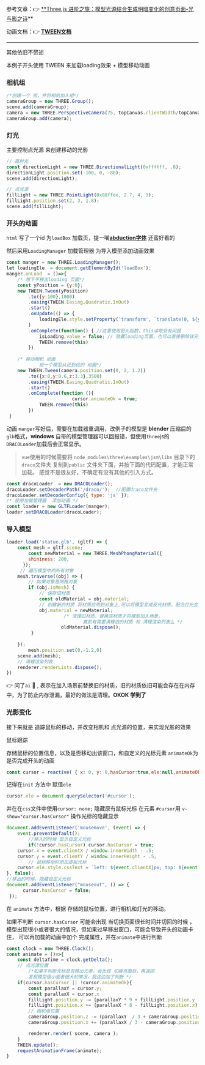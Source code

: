 参考文章：👉 [**Three.js 进阶之旅：模型光源结合生成明暗变化的创意页面-光与影之诗](https://juejin.cn/post/7148969678642102286)**                  

动画文档：👉 [**TWEEN文档**](https://tweenjs.github.io/tween.js/docs/user_guide_zh-CN.html)

---

其他依旧不赘述

本例子开头使用 TWEEN 来加载loading效果 + 模型移动动画

### 相机组

```js
/*创建一个 组，并将相机加入组*/
cameraGroup = new THREE.Group();
scene.add(cameraGroup);
camera = new THREE.PerspectiveCamera(75, topCanvas.clientWidth/topCanvas.clientHeight,0.1, 100);
cameraGroup.add(camera);
```

### 灯光

主要控制点光源 来创建移动的光影

```js
// 直射光
const directionLight = new THREE.DirectionalLight(0xffffff, .8);
directionLight.position.set(-100, 0, -80);
scene.add(directionLight);

// 点光源
fillLight = new THREE.PointLight(0x88ffee, 2.7, 4, 3);
fillLight.position.set(2, 3, 1.8);
scene.add(fillLight);
```

### 开头的动画

`html` 写了一个id 为`loadBox` 加载页，提一嘴[**abduction字体**](https://zh.fonts2u.com/abduction.%E5%AD%97%E4%BD%93) 还蛮好看的 

然后采用`LoadingManager` 加载管理器 为导入模型添加动画效果

```js
const manger = new THREE.LoadingManager();
let loadingEle  = document.getElementById('loadBox');
manger.onLoad  = ()=>{
	/* 想下平移出loading 页面*/
    const yPosition = {y:0};
    new TWEEN.Tween(yPosition)
        .to({y:100},1000)
        .easing(TWEEN.Easing.Quadratic.InOut)
        .start()
        .onUpdate(() => { 
            loadingEle.style.setProperty('transform', `translate(0, ${yPosition.y}%)`)}
        )
        .onComplete(function() { //这里使用箭头函数，this读取会有问题
            isLoading.value = false; // 隐藏loading页面，也可以直接删除该元素，这边选择隐藏
            TWEEN.remove(this)
        })
    
    /* 移动相机 动画 
			给一个模型从近到远的 动画*/
    new TWEEN.Tween(camera.position.set(0, 2, 1.2))
        .to({x:0,y:0.6,z:3.3},3500)
        .easing(TWEEN.Easing.Quadratic.InOut)
        .start()
        .onComplete(function (){
						cursor.animateOk = true;
            TWEEN.remove(this)
        })
 }
```

动画 `manger`写好后，需要在加载器重调用，改例子的模型是  **blender** 压缩后的`glb`格式，**windows** 自带的模型管理器可以回报错，但使用`three`js的 `DRACOLoader`加载后会正常显示。

> `vue`使用的时候需要将 `node_modules\three\examples\jsm\libs` 目录下的 `draco`文件夹 复制到`public` 文件夹下面，并按下面的代码配置，才能正常加载。  感觉不是很友好，不确定有没有其他的引入方式。
> 

```js
const dracoLoader  = new DRACOLoader();
dracoLoader.setDecoderPath('/draco/');  //配置draco文件夹
dracoLoader.setDecoderConfig({ type: 'js' });
/* 使用加载管理器  添加动画 */
const loader = new GLTFLoader(manger); 
loader.setDRACOLoader(dracoLoader);
```

### 导入模型

```js
loader.load('statue.glb', (gltf) => {
    const mesh = gltf.scene;
		const newMaterial = new THREE.MeshPhongMaterial({
	    shininess: 200,
	  });
	 // 遍历模型中的所有对象
    mesh.traverse((obj) => {
        // 如果对象是网格对象
        if (obj.isMesh) {
            // 保存旧材质
            const oldMaterial = obj.material;
            // 创建新的材质 将材质应用到对象上,可以将模型变成反光材质，配合灯光会比较好看
            obj.material = newMaterial;
				     /* 清理旧材质，替换完材质才将模型加入场景，
							真的有需要清理旧的材质 和 清理渲染列表么 */
				    oldMaterial.dispose();
         }
         
    });
		mesh.position.set(0,-1.2,0)
    scene.add(mesh);
    // 清理渲染列表
    renderer.renderLists.dispose();
})
```

👉 问了`ai` 🤣 , 表示在加入场景前替换旧的材质，旧的材质依旧可能会存在在内存中，为了防止内存泄漏，最好的做法是清理。**OKOK 学到了**

### 光影变化

接下来就是 追踪鼠标的移动，并改变相机和 点光源的位置，来实现光影的效果

鼠标跟踪

存储鼠标的位置信息，以及是否移动出该窗口，和自定义的光标元素 `animateOk`为是否完成开头的动画

```js
const cursor = reactive( { x: 0, y: 0,hasCursor:true,ele:null,animateOk:false});

```

记得在`init` 方法中 赋值`ele` 

```js
cursor.ele = document.querySelector('#cursor');
```

并在在`css`文件中使用`cursor: none;` 隐藏原有鼠标光标
在元素 `#cursor`用 `v-show="cursor.hasCursor"` 操作光标的隐藏显示

```js
document.addEventListener('mousemove', (event) => {
    event.preventDefault();
		//移入的时候 显示自定义光标
		if(!cursor.hasCursor) cursor.hasCursor = true;
    cursor.x = event.clientX / window.innerWidth - .5;
    cursor.y = event.clientY / window.innerHeight - .5;
		// 鼠标移动时添加虚拟光标
    cursor.ele.style.cssText = `left: ${event.clientX}px; top: ${event.clientY}px;`;
}, false);
//移出的时候，隐藏自定义光标
document.addEventListener("mouseout", () => {
      cursor.hasCursor = false;
 });
```

在 `animate` 方法中，根据 存储的鼠标位置，进行相机和灯光的移动。

如果不判断  `cursor.hasCursor`  可能会出现 当切换页面很长时间并切回的时候 ，模型出现很小或者很大的情况，但如果过早移出窗口，可能会导致开头的动画卡住， 可以再加载的动画中加个 完成属性，并在`animate`中进行判断 

```js
const clock = new THREE.Clock();
const animate = ()=>{
    const deltaTime = clock.getDelta();
    // 点光源位置
		/*如果不判断光标是否移出元素，会出现 切换页面后，再返回 
		发现模型很小或者很大的情况，我这边加了判断 */
    if(cursor.hasCursor || !cursor.animateOk){
        const parallaxY = cursor.y;
        const parallaxX = cursor.x
        fillLight.position.y -= (parallaxY * 9 + fillLight.position.y - 2) *deltaTime;
        fillLight.position.x += (parallaxX * 8 - fillLight.position.x) * 3 *deltaTime;
        // 相机组位置
        cameraGroup.position.z -= (parallaxY  / 3 + cameraGroup.position.z) * deltaTime;
        cameraGroup.position.x += (parallaxX / 3 - cameraGroup.position.x)  * 2 * deltaTime;

        renderer.render( scene, camera );
    }
    TWEEN.update();
    requestAnimationFrame(animate);
}
```